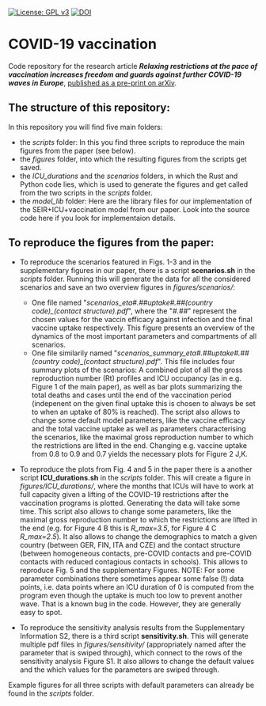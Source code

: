 [![License: GPL v3](https://img.shields.io/badge/License-GPLv3-blue.svg)](https://www.gnu.org/licenses/gpl-3.0)
[![DOI](https://zenodo.org/badge/DOI/10.5281/zenodo.4610023.svg)](https://doi.org/10.5281/zenodo.4610023)

# COVID-19 vaccination

Code repository for the research article ***Relaxing restrictions at the pace of vaccination increases freedom and guards against further COVID-19 waves in Europe***, [published as a pre-print on arXiv](https://arxiv.org/abs/2103.06228).

## The structure of this repository:
In this repository you will find five main folders:
* the _scripts_ folder: In this you find three scripts to reproduce the main figures from the paper (see below).
* the _figures_ folder, into which the resulting figures from the scripts get saved.
* the *ICU_durations* and the *scenarios* folders, in which the Rust and Python code lies, which is used to generate the figures and get called from the two scripts in the *scripts* folder.
* the *model_lib* folder: Here are the library files for our implementation of the SEIR+ICU+vaccination model from our paper. Look into the source code here if you look for implementaion details.

## To reproduce the figures from the paper:
* To reproduce the scenarios featured in Figs. 1-3 and in the supplementary figures in our paper, there is a script **scenarios.sh** in the *scripts* folder. Running this will generate the data for all the considered scenarios and save an two overview figures in *figures/scenarios/*:
  * One file named "*scenarios_eta#.##_uptake#.##_(country code)_(contact structure).pdf*", where the "*#.##*" represent the chosen values for the vaccin efficacy against infection and the final vaccine uptake respectively. This figure presents an overview of the dynamics of the most important parameters and compartments of all scenarios.
  * One file similarily named "*scenarios_summary_eta#.##_uptake#.##_(country code)_(contact structure).pdf*". This file includes four summary plots of the scenarios: A combined plot of all the gross reproduction number (Rt) profiles and ICU occupancy (as in e.g. Figure 1 of the main paper), as well as bar plots summarizing the total deaths and cases until the end of the vaccination period (indepenent on the given final uptake this is chosen to always be set to when an uptake of 80% is reached).
The script also allows to change some default model parameters, like the vaccine efficacy and the total vaccine uptake as well as parameters characterising the scenarios, like the maximal gross reproduction number to which the restrictions are lifted in the end. Changing e.g. vaccine uptake from 0.8 to 0.9 and 0.7 yields the necessary plots for Figure 2 J,K.

* To reproduce the plots from Fig. 4 and 5 in the paper there is a another script **ICU_durations.sh** in the *scripts* folder. This will create a figure in *figures/ICU_durations/*, where the months that ICUs will have to work at full capacity given a lifting of the COVID-19 restrictions after the vaccination programs is plotted. Generating the data will take some time. This script also allows to change some parameters, like the maximal gross reproduction number to which the restrictions are lifted in the end (e.g. for Figure 4 B this is *R_max=3.5*, for Figure 4 C *R_max=2.5*). It also allows to change the demographics to match a given country (between GER, FIN, ITA and CZE) and the contact structure (between homogeneous contacts, pre-COVID contacts and pre-COVID contacts with reduced contagious contacts in schools). This allows to reproduce Fig. 5 and the supplementary Figures. NOTE: For some parameter combinations there sometimes appear some false (!) data points, i.e. data points where an ICU duration of 0 is computed from the program even though the uptake is much too low to prevent another wave. That is a known bug in the code. However, they are generally easy to spot.

* To reproduce the sensitivity analysis results from the Supplementary Information S2, there is a third script **sensitivity.sh**. This will generate multiple pdf files in *figures/sensitivity/* (appropriately named after the parameter that is swiped through), which connect to the rows of the sensitivity analysis Figure S1. It also allows to change the default values and the which values for the parameters are swiped through.

Example figures for all three scripts with default parameters can already be found in the *scripts* folder.
